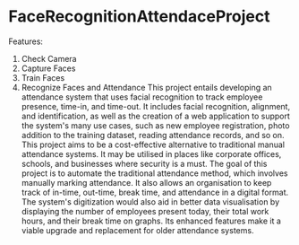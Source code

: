# FaceRecognitionAttendaceProject
Features:
1. Check Camera
2. Capture Faces
3. Train Faces
4. Recognize Faces and Attendance
This project entails developing an attendance system that uses facial recognition to track employee presence, time-in, and time-out.
It includes facial recognition, alignment, and identification, as well as the creation of a web application to support the system's many use cases,
such as new employee registration, photo addition to the training dataset, reading attendance records, and so on.
This project aims to be a cost-effective alternative to traditional manual attendance systems.
It may be utilised in places like corporate offices, schools, and businesses where security is a must.
The goal of this project is to automate the traditional attendance method, which involves manually marking attendance. 
It also allows an organisation to keep track of in-time, out-time, break time, and attendance in a digital format. The system's digitization would also aid in better data visualisation by displaying the number of employees present today, their total work hours, and their break time on graphs. 
Its enhanced features make it a viable upgrade and replacement for older attendance systems.
